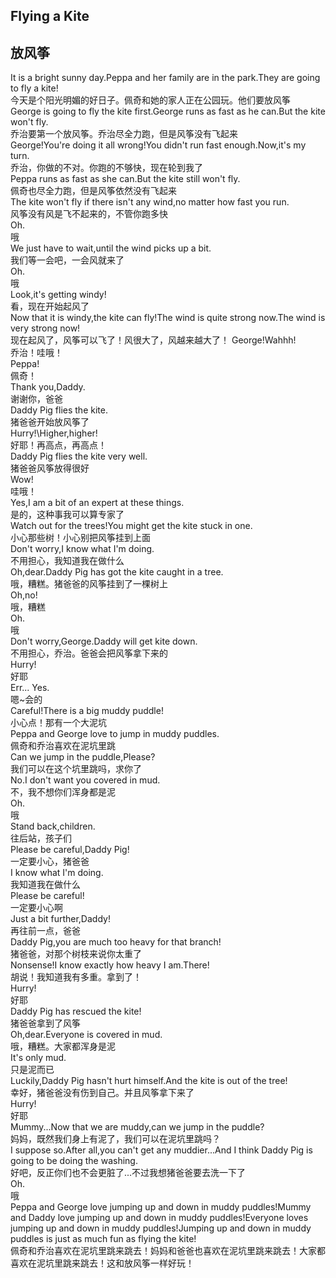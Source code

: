 ## Flying a Kite
## 放风筝

It is a bright sunny day.Peppa and her family are in the park.They are going to fly a kite!\
今天是个阳光明媚的好日子。佩奇和她的家人正在公园玩。他们要放风筝\
George is going to fly the kite first.George runs as fast as he can.But the kite won't fly.\
乔治要第一个放风筝。乔治尽全力跑，但是风筝没有飞起来\
George!You're doing it all wrong!You didn't run fast enough.Now,it's my turn.\
乔治，你做的不对。你跑的不够快，现在轮到我了\
Peppa runs as fast as she can.But the kite still won't fly.\
佩奇也尽全力跑，但是风筝依然没有飞起来\
The kite won't fly if there isn't any wind,no matter how fast you run.\
风筝没有风是飞不起来的，不管你跑多快\
Oh.\
哦\
We just have to wait,until the wind picks up a bit.\
我们等一会吧，一会风就来了\
Oh.\
哦\
Look,it's getting windy!\
看，现在开始起风了\
Now that it is windy,the kite can fly!The wind is quite strong now.The wind is very strong now!\
现在起风了，风筝可以飞了！风很大了，风越来越大了！
George!Wahhh!\
乔治！哇哦！\
Peppa!\
佩奇！\
Thank you,Daddy.\
谢谢你，爸爸\
Daddy Pig flies the kite.\
猪爸爸开始放风筝了\
Hurry!\Higher,higher!\
好耶！再高点，再高点！\
Daddy Pig flies the kite very well.\
猪爸爸风筝放得很好\
Wow!\
哇哦！\
Yes,I am a bit of an expert at these things.\
是的，这种事我可以算专家了\
Watch out for the trees!You might get the kite stuck in one.\
小心那些树！小心别把风筝挂到上面\
Don't worry,I know what I'm doing.\
不用担心，我知道我在做什么\
Oh,dear.Daddy Pig has got the kite caught in a tree.\
哦，糟糕。猪爸爸的风筝挂到了一棵树上\
Oh,no!\
哦，糟糕\
Oh.\
哦\
Don't worry,George.Daddy will get kite down.\
不用担心，乔治。爸爸会把风筝拿下来的\
Hurry!\
好耶\
Err... Yes.\
嗯~会的\
Careful!There is a big muddy puddle!\
小心点！那有一个大泥坑\
Peppa and George love to jump in muddy puddles.\
佩奇和乔治喜欢在泥坑里跳\
Can we jump in the puddle,Please?\
我们可以在这个坑里跳吗，求你了\
No.I don't want you covered in mud.\
不，我不想你们浑身都是泥\
Oh.\
哦\
Stand back,children.\
往后站，孩子们\
Please be careful,Daddy Pig!\
一定要小心，猪爸爸\
I know what I'm doing.\
我知道我在做什么\
Please be careful!\
一定要小心啊\
Just a bit further,Daddy!\
再往前一点，爸爸\
Daddy Pig,you are much too heavy for that branch!\
猪爸爸，对那个树枝来说你太重了\
Nonsense!I know exactly how heavy I am.There!\
胡说！我知道我有多重。拿到了！\
Hurry!\
好耶\
Daddy Pig has rescued the kite!\
猪爸爸拿到了风筝\
Oh,dear.Everyone is covered in mud.\
哦，糟糕。大家都浑身是泥\
It's only mud.\
只是泥而已\
Luckily,Daddy Pig hasn't hurt himself.And the kite is out of the tree!\
幸好，猪爸爸没有伤到自己。并且风筝拿下来了\
Hurry!\
好耶\
Mummy...Now that we are muddy,can we jump in the puddle?\
妈妈，既然我们身上有泥了，我们可以在泥坑里跳吗？\
I suppose so.After all,you can't get any muddier...And I think Daddy Pig is going to be doing the washing.\
好吧，反正你们也不会更脏了...不过我想猪爸爸要去洗一下了\
Oh.\
哦\
Peppa and George love jumping up and down in muddy puddles!Mummy and Daddy love jumping up and down in muddy puddles!Everyone loves jumping up and down in muddy puddles!Jumping up and down in muddy puddles is just as much fun as flying the kite!\
佩奇和乔治喜欢在泥坑里跳来跳去！妈妈和爸爸也喜欢在泥坑里跳来跳去！大家都喜欢在泥坑里跳来跳去！这和放风筝一样好玩！
